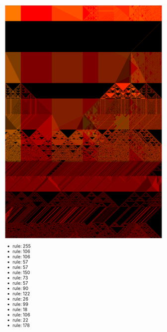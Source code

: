 ![photo](./output.png) 
 * rule: 255
* rule: 106
* rule: 106
* rule: 57
* rule: 57
* rule: 150
* rule: 73
* rule: 57
* rule: 90
* rule: 122
* rule: 26
* rule: 99
* rule: 18
* rule: 106
* rule: 22
* rule: 178
